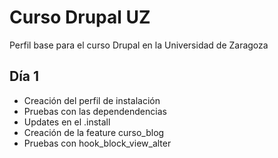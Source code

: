 # Curso Drupal UZ

Perfil base para el curso Drupal en la Universidad de Zaragoza

## Día 1

- Creación del perfil de instalación
- Pruebas con las dependendencias
- Updates en el .install
- Creación de la feature curso_blog
- Pruebas con hook_block_view_alter